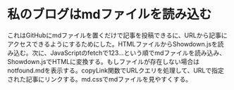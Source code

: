 # 私のブログはmdファイルを読み込む

これはGitHubにmdファイルを置くだけで記事を投稿できるに、URLから記事にアクセスできるようにするためにした。HTMLファイルからShowdown.jsを読み込む。次に、JavaScriptのfetchで123…という順でmdファイルを読み込み、Showdown.jsでHTMLに変換する。もしファイルが存在しない場合はnotfound.mdを表示する。copyLink関数でURLクエリを処理して、URLで指定された記事にリンクする。md.cssでmdファイルを見やすくする。
